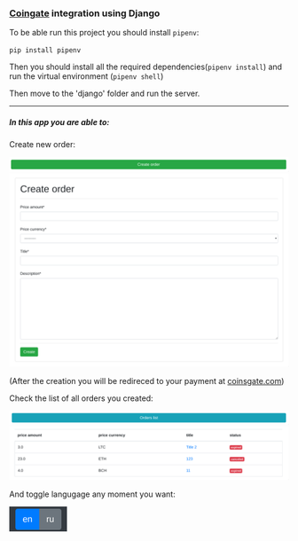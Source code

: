 ### [Coingate](https://coingate.com) integration using Django

To be able run this project you should install `pipenv`:

`pip install pipenv`

Then you should install all the required dependencies(`pipenv install`) and run the virtual environment (`pipenv shell`)

Then move to the 'django' folder and run the server.

---

##### In this app you are able to: 

Create new order:

![Screenshot1](readme_screenshots/screenshot1.png)
![Screenshot2](readme_screenshots/screenshot2.png)

(After the creation you will be redireced to your payment at [coinsgate.com](https://coingate.com))

Check the list of all orders you created:

![Screenshot3](readme_screenshots/screenshot3.png)
![Screenshot4](readme_screenshots/screenshot4.png)

And toggle langugage any moment you want:

![Screenshot5](readme_screenshots/screenshot5.png)
